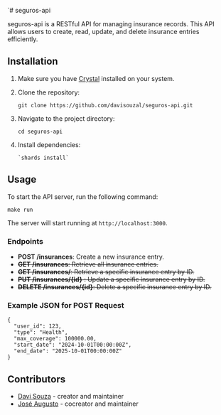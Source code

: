 `# seguros-api

seguros-api is a RESTful API for managing insurance records. This API allows users to create, read, update, and delete insurance entries efficiently.

## Installation

1. Make sure you have [Crystal](https://crystal-lang.org/install/) installed on your system.
2. Clone the repository:
   ```
   git clone https://github.com/davisouzal/seguros-api.git
   ``` 

3.  Navigate to the project directory:
        
    ```
    cd seguros-api
    ``` 
    
4.  Install dependencies:

    ```
    `shards install` 
    ```
    

## Usage

To start the API server, run the following command:

`make run` 

The server will start running at `http://localhost:3000`.

### Endpoints

-   **POST /insurances**: Create a new insurance entry.
-   ~~**GET /insurances**: Retrieve all insurance entries.~~
-   ~~**GET /insurances/**: Retrieve a specific insurance entry by ID.~~
-   ~~**PUT /insurances/{id}** : Update a specific insurance entry by ID.~~
-   ~~**DELETE /insurances/{id}**: Delete a specific insurance entry by ID.~~

### Example JSON for POST Request

```
{
  "user_id": 123,
  "type": "Health",
  "max_coverage": 100000.00,
  "start_date": "2024-10-01T00:00:00Z",
  "end_date": "2025-10-01T00:00:00Z"
}
``` 

## Contributors

-   [Davi Souza](https://github.com/davisouzal) - creator and maintainer
-   [José Augusto](https://github.com/jaofe) - cocreator and maintainer



